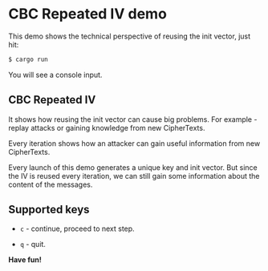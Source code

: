 # CBC Repeated IV demo

This demo shows the technical perspective of reusing the init vector,
just hit:
```bash
$ cargo run
```

You will see a console input.

## CBC Repeated IV

It shows how reusing the init vector can cause big problems. For example - replay attacks or gaining knowledge from new CipherTexts.

Every iteration shows how an attacker can gain useful information from new CipherTexts.

Every launch of this demo generates a unique key and init vector. But since the IV is reused every iteration, we can still gain some information about the content of the messages.
## Supported keys
- `c` - continue, proceed to next step.

- `q` - quit.

**Have fun!**




